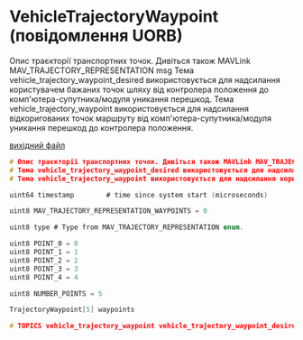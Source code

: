 # VehicleTrajectoryWaypoint (повідомлення UORB)

Опис траєкторії транспортних точок. Дивіться також MAVLink MAV_TRAJECTORY_REPRESENTATION msg Тема vehicle_trajectory_waypoint_desired використовується для надсилання користувачем бажаних точок шляху від контролера положення до комп'ютера-супутника/модуля уникання перешкод. Тема vehicle_trajectory_waypoint використовується для надсилання відкоригованих точок маршруту від комп'ютера-супутника/модуля уникання перешкод до контролера положення.

[вихідний файл](https://github.com/PX4/PX4-Autopilot/blob/main/msg/VehicleTrajectoryWaypoint.msg)

```c
# Опис траєкторії транспортних точок. Дивіться також MAVLink MAV_TRAJECTORY_REPRESENTATION msg
# Тема vehicle_trajectory_waypoint_desired використовується для надсилання бажаних користувачем точок маршруту від контролера положення до комп'ютера-супутника/модуля уникання перешкод.
# Тема vehicle_trajectory_waypoint використовується для надсилання коригованих точок маршруту від комп'ютера-супутника/модуля уникання перешкод до контролера положення.

uint64 timestamp        # time since system start (microseconds)

uint8 MAV_TRAJECTORY_REPRESENTATION_WAYPOINTS = 0

uint8 type # Type from MAV_TRAJECTORY_REPRESENTATION enum.

uint8 POINT_0 = 0
uint8 POINT_1 = 1
uint8 POINT_2 = 2
uint8 POINT_3 = 3
uint8 POINT_4 = 4

uint8 NUMBER_POINTS = 5

TrajectoryWaypoint[5] waypoints

# TOPICS vehicle_trajectory_waypoint vehicle_trajectory_waypoint_desired

```
